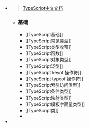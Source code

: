 - > [TypeScript中文文档](https://ts.yayujs.com/)
	- ### 基础
		- [[TypeScript基础]]
		- [[TypeScript常见类型]]
		- [[TypeScript类型收窄]]
		- [[TypeScript函数]]
		- [[TypeScript对象类型]]
		- [[TypeScript泛型]]
		- [[TypeScript keyof 操作符]]
		- [[TypeScript typeof 操作符]]
		- [[TypeScript索引访问类型]]
		- [[TypeScript条件类型]]
		- [[TypeScript映射类型]]
		- [[TypeScript模板字面量类型]]
		- [[TypeScript类]]
		-
-